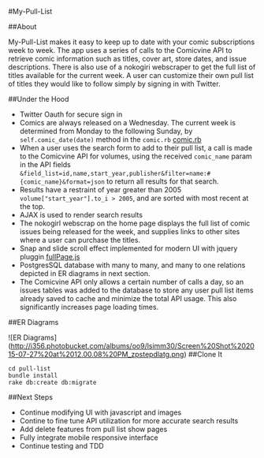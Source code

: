 #My-Pull-List

##About

My-Pull-List makes it easy to keep up to date with your comic subscriptions week to week. The app uses a series of calls to the Comicvine API to retrieve comic information such as titles, cover art, store dates, and issue descriptions. There is also use of a nokogiri webscraper to get the full list of titles available for the current week. A user can customize their own pull list of titles they would like to follow simply by signing in with Twitter.  

##Under the Hood

* Twitter Oauth for secure sign in
* Comics are always released on a Wednesday. The current week is determined from Monday to the following Sunday, by `self.comic_date(date)` method in the `comic.rb` [comic.rb](/app/models/comic.rb)
* When a user uses the search form to add to their pull list, a call is made to the Comicvine API for volumes, using the received `comic_name` param in the API fields `&field_list=id,name,start_year,publisher&filter=name:#{comic_name}&format=json` to return all results for that search. 
* Results have a restraint of year greater than 2005 `volume["start_year"].to_i > 2005`, and are sorted with most recent at the top.
* AJAX is used to render search results
* The nokogirl webscrap on the home page displays the full list of comic issues being released for the week, and supplies links to other sites where a user can purchase the titles.
* Snap and slide scroll effect implemented for modern UI with jquery pluggin [fullPage.js](https://github.com/alvarotrigo/fullPage.js/)
* PostgresSQL database with many to many, and many to one relations depicted in ER diagrams in next section.
* The Comicvine API only allows a certain number of calls a day, so an issues tables was added to the database to store any user pull list items already saved to cache and minimize the total API usage. This also significantly increases page loading times. 


##ER Diagrams

![ER Diagrams]
(http://i356.photobucket.com/albums/oo9/lsimm30/Screen%20Shot%202015-07-27%20at%2012.00.08%20PM_zpstepdlatg.png)
##Clone It

```git clone git@github.com:laurasimmons30/pull-list.git pull-list
cd pull-list
bundle install
rake db:create db:migrate
```

##Next Steps
* Continue modifying UI with javascript and images
* Contine to fine tune API utilization for more accurate search results
* Add delete features from pull list show pages
* Fully integrate mobile responsive interface
* Continue testing and TDD

